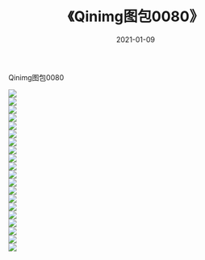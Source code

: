 ﻿---
layout: post
title:  《Qinimg图包0080》
date:   2021-01-09
img: http://imgx.orgx.ga/Qinimg图包/Qinimg图包0080/000.jpg
categories: [美女, 清纯, 唯美]
---

Qinimg图包0080

 ![](http://imgx.orgx.ga/Qinimg图包/Qinimg图包0080/001.jpg) <br>![](http://imgx.orgx.ga/Qinimg图包/Qinimg图包0080/002.jpg) <br>![](http://imgx.orgx.ga/Qinimg图包/Qinimg图包0080/003.jpg) <br>![](http://imgx.orgx.ga/Qinimg图包/Qinimg图包0080/004.jpg) <br>![](http://imgx.orgx.ga/Qinimg图包/Qinimg图包0080/005.jpg) <br>![](http://imgx.orgx.ga/Qinimg图包/Qinimg图包0080/006.jpg) <br>![](http://imgx.orgx.ga/Qinimg图包/Qinimg图包0080/007.jpg) <br>![](http://imgx.orgx.ga/Qinimg图包/Qinimg图包0080/008.jpg) <br>![](http://imgx.orgx.ga/Qinimg图包/Qinimg图包0080/009.jpg) <br>![](http://imgx.orgx.ga/Qinimg图包/Qinimg图包0080/010.jpg) <br>![](http://imgx.orgx.ga/Qinimg图包/Qinimg图包0080/011.jpg) <br>![](http://imgx.orgx.ga/Qinimg图包/Qinimg图包0080/012.jpg) <br>![](http://imgx.orgx.ga/Qinimg图包/Qinimg图包0080/013.jpg) <br>![](http://imgx.orgx.ga/Qinimg图包/Qinimg图包0080/014.jpg) <br>![](http://imgx.orgx.ga/Qinimg图包/Qinimg图包0080/015.jpg) <br>![](http://imgx.orgx.ga/Qinimg图包/Qinimg图包0080/016.jpg) <br>![](http://imgx.orgx.ga/Qinimg图包/Qinimg图包0080/017.jpg) <br>![](http://imgx.orgx.ga/Qinimg图包/Qinimg图包0080/018.jpg) <br>![](http://imgx.orgx.ga/Qinimg图包/Qinimg图包0080/019.jpg) <br>![](http://imgx.orgx.ga/Qinimg图包/Qinimg图包0080/020.jpg) <br>